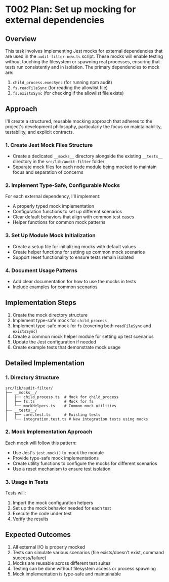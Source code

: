 # T002 Plan: Set up mocking for external dependencies

## Overview

This task involves implementing Jest mocks for external dependencies that are used in the `audit-filter-new.ts` script. These mocks will enable testing without touching the filesystem or spawning real processes, ensuring that tests run consistently and in isolation. The primary dependencies to mock are:

1. `child_process.execSync` (for running npm audit)
2. `fs.readFileSync` (for reading the allowlist file)
3. `fs.existsSync` (for checking if the allowlist file exists)

## Approach

I'll create a structured, reusable mocking approach that adheres to the project's development philosophy, particularly the focus on maintainability, testability, and explicit contracts.

### 1. Create Jest Mock Files Structure

- Create a dedicated `__mocks__` directory alongside the existing `__tests__` directory in the `src/lib/audit-filter` folder
- Separate mock files for each node module being mocked to maintain focus and separation of concerns

### 2. Implement Type-Safe, Configurable Mocks

For each external dependency, I'll implement:

- A properly typed mock implementation
- Configuration functions to set up different scenarios
- Clear default behaviors that align with common test cases
- Helper functions for common mock patterns

### 3. Set Up Module Mock Initialization

- Create a setup file for initializing mocks with default values
- Create helper functions for setting up common mock scenarios
- Support reset functionality to ensure tests remain isolated

### 4. Document Usage Patterns

- Add clear documentation for how to use the mocks in tests
- Include examples for common scenarios

## Implementation Steps

1. Create the mock directory structure
2. Implement type-safe mock for `child_process`
3. Implement type-safe mock for `fs` (covering both `readFileSync` and `existsSync`)
4. Create a common mock helper module for setting up test scenarios
5. Update the Jest configuration if needed
6. Create example tests that demonstrate mock usage

## Detailed Implementation

### 1. Directory Structure

```
src/lib/audit-filter/
├── __mocks__/
│   ├── child_process.ts  # Mock for child_process
│   ├── fs.ts             # Mock for fs
│   └── mockHelpers.ts    # Common mock utilities
├── __tests__/
│   ├── core.test.ts      # Existing tests
│   └── integration.test.ts # New integration tests using mocks
```

### 2. Mock Implementation Approach

Each mock will follow this pattern:

- Use Jest's `jest.mock()` to mock the module
- Provide type-safe mock implementations
- Create utility functions to configure the mocks for different scenarios
- Use a reset mechanism to ensure test isolation

### 3. Usage in Tests

Tests will:

1. Import the mock configuration helpers
2. Set up the mock behavior needed for each test
3. Execute the code under test
4. Verify the results

## Expected Outcomes

1. All external I/O is properly mocked
2. Tests can simulate various scenarios (file exists/doesn't exist, command success/failure)
3. Mocks are reusable across different test suites
4. Testing can be done without filesystem access or process spawning
5. Mock implementation is type-safe and maintainable
